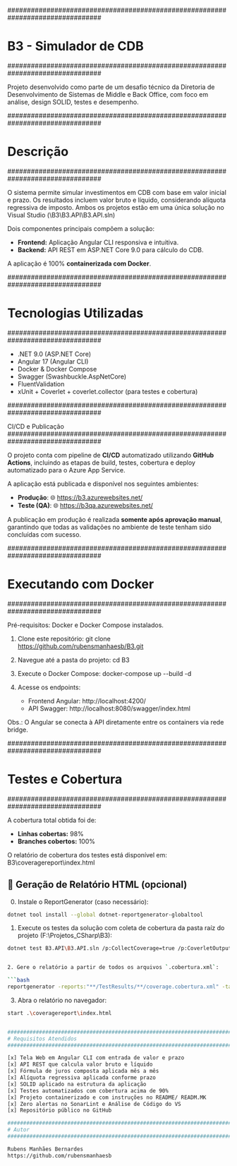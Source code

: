 ################################################################################
# B3 - Simulador de CDB
################################################################################

Projeto desenvolvido como parte de um desafio técnico da Diretoria de Desenvolvimento de Sistemas de Middle e Back Office, com foco em análise, design SOLID, testes e desempenho.

################################################################################
# Descrição
################################################################################

O sistema permite simular investimentos em CDB com base em valor inicial e prazo. Os resultados incluem valor bruto e líquido, considerando alíquota regressiva de imposto. Ambos os projetos estão em uma única solução no Visual Studio
 (\B3\B3.API\B3.API.sln)

Dois componentes principais compõem a solução:
- **Frontend:** Aplicação Angular CLI responsiva e intuitiva.
- **Backend:** API REST em ASP.NET Core 9.0 para cálculo do CDB.

A aplicação é 100% **containerizada com Docker**.

################################################################################
# Tecnologias Utilizadas
################################################################################

- .NET 9.0 (ASP.NET Core)
- Angular 17 (Angular CLI)
- Docker & Docker Compose
- Swagger (Swashbuckle.AspNetCore)
- FluentValidation
- xUnit + Coverlet + coverlet.collector (para testes e cobertura)

################################################################################

CI/CD e Publicação
################################################################################

O projeto conta com pipeline de **CI/CD** automatizado utilizando **GitHub Actions**, incluindo as etapas de build, testes, cobertura e deploy automatizado para o Azure App Service.

A aplicação está publicada e disponível nos seguintes ambientes:

- **Produção**: 🌐 https://b3.azurewebsites.net/  
- **Teste (QA)**: 🌐 https://b3qa.azurewebsites.net/

A publicação em produção é realizada **somente após aprovação manual**, garantindo que todas as validações no ambiente de teste tenham sido concluídas com sucesso.

################################################################################
# Executando com Docker
################################################################################

Pré-requisitos: Docker e Docker Compose instalados.

1. Clone este repositório:
    git clone https://github.com/rubensmanhaesb/B3.git

2. Navegue até a pasta do projeto:
    cd B3

3. Execute o Docker Compose:
    docker-compose up --build  -d

4. Acesse os endpoints:
    - Frontend Angular: http://localhost:4200/
    - API Swagger:     http://localhost:8080/swagger/index.html

Obs.: O Angular se conecta à API diretamente entre os containers via rede bridge.

################################################################################
# Testes e Cobertura
################################################################################

A cobertura total obtida foi de:

- **Linhas cobertas:** 98%
- **Branches cobertos:** 100%

O relatório de cobertura dos testes está disponível em:
B3\coveragereport\index.html

## 📁 Geração de Relatório HTML (opcional)

0. Instale o ReportGenerator (caso necessário):

```bash
dotnet tool install --global dotnet-reportgenerator-globaltool
```

1. Execute os testes da solução com coleta de cobertura da pasta raíz do projeto (F:\Projetos_CSharp\B3):

```bash
dotnet test B3.API\B3.API.sln /p:CollectCoverage=true /p:CoverletOutputFormat=cobertura /p:CoverletOutput=./TestResults/


2. Gere o relatório a partir de todos os arquivos `.cobertura.xml`:

```bash
reportgenerator -reports:"**/TestResults/**/coverage.cobertura.xml" -targetdir:"coveragereport" -reporttypes:Html
```

3. Abra o relatório no navegador:

```bash
start .\coveragereport\index.html


################################################################################
# Requisitos Atendidos
################################################################################

[x] Tela Web em Angular CLI com entrada de valor e prazo  
[x] API REST que calcula valor bruto e líquido  
[x] Fórmula de juros composta aplicada mês a mês  
[x] Alíquota regressiva aplicada conforme prazo  
[x] SOLID aplicado na estrutura da aplicação  
[x] Testes automatizados com cobertura acima de 90%  
[x] Projeto containerizado e com instruções no README/ READM.MK  
[x] Zero alertas no SonarLint e Análise de Código do VS  
[x] Repositório público no GitHub

################################################################################
# Autor
################################################################################

Rubens Manhães Bernardes  
https://github.com/rubensmanhaesb
